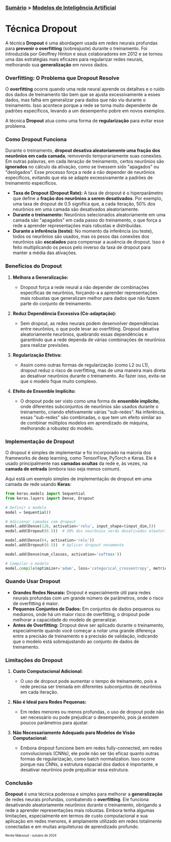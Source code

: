 ### [Sumário](<https://maksoud.github.io/Sumário>) > [Modelos de Inteligência Artificial](<https://maksoud.github.io/Inteligência%20Artificial%20(IA)/Modelos%20de%20Inteligência%20Artificial>)

# Técnica Dropout

A técnica **Dropout** é uma abordagem usada em redes neurais profundas para **prevenir o overfitting** (sobreajuste) durante o treinamento. Foi introduzida por Geoffrey Hinton e seus colaboradores em 2012 e se tornou uma das estratégias mais eficazes para regularizar redes neurais, melhorando sua **generalização** em novos dados.

### Overfitting: O Problema que Dropout Resolve

O **overfitting** ocorre quando uma rede neural aprende os detalhes e o ruído dos dados de treinamento tão bem que se ajusta excessivamente a esses dados, mas falha em generalizar para dados que não viu durante o treinamento. Isso acontece porque a rede se torna muito dependente de padrões específicos, levando a um desempenho pobre em novos exemplos.

A técnica **Dropout** atua como uma forma de **regularização** para evitar esse problema.

### Como Dropout Funciona

Durante o treinamento, **dropout desativa aleatoriamente uma fração dos neurônios em cada camada**, removendo temporariamente suas conexões. Em outras palavras, em cada iteração de treinamento, certos neurônios são **ignorados** no cálculo da ativação, como se tivessem sido "apagados" ou "desligados". Esse processo força a rede a não depender de neurônios específicos, evitando que ela se adapte excessivamente a padrões de treinamento específicos.

- **Taxa de Dropout (Dropout Rate):** A taxa de dropout é o hiperparâmetro que define a **fração dos neurônios a serem desativados**. Por exemplo, uma taxa de dropout de 0.5 significa que, a cada iteração, 50% dos neurônios em uma camada são desativados aleatoriamente.
- **Durante o treinamento:** Neurônios selecionados aleatoriamente em uma camada são "apagados" em cada passo do treinamento, o que força a rede a aprender representações mais robustas e distribuídas.
- **Durante a inferência (teste):** No momento da inferência (ou teste), todos os neurônios são usados, mas os pesos das conexões dos neurônios são **escalados** para compensar a ausência de dropout. Isso é feito multiplicando os pesos pelo inverso da taxa de dropout para manter a média das ativações.

### Benefícios do Dropout

1. **Melhora a Generalização:**
   - Dropout força a rede neural a não depender de combinações específicas de neurônios, forçando-a a aprender representações mais robustas que generalizam melhor para dados que não fazem parte do conjunto de treinamento.

2. **Reduz Dependência Excessiva (Co-adaptação):**
   - Sem dropout, as redes neurais podem desenvolver dependências entre neurônios, o que pode levar ao overfitting. Dropout desativa aleatoriamente neurônios, quebrando essas dependências e garantindo que a rede dependa de várias combinações de neurônios para realizar previsões.

3. **Regularização Efetiva:**
   - Assim como outras formas de regularização (como L2 ou L1), dropout reduz o risco de overfitting, mas de uma maneira mais direta ao desativar neurônios durante o treinamento. Ao fazer isso, evita-se que o modelo fique muito complexo.

4. **Efeito de Ensemble Implícito:**
   - O dropout pode ser visto como uma forma de **ensemble implícito**, onde diferentes subconjuntos de neurônios são usados durante o treinamento, criando efetivamente várias "sub-redes". Na inferência, essas "sub-redes" são combinadas, o que tem um efeito similar ao de combinar múltiplos modelos em aprendizado de máquina, melhorando a robustez do modelo.

### Implementação de Dropout

O dropout é simples de implementar e foi incorporado na maioria dos frameworks de deep learning, como TensorFlow, PyTorch e Keras. Ele é usado principalmente nas **camadas ocultas** da rede e, às vezes, na **camada de entrada** (embora isso seja menos comum).

Aqui está um exemplo simples de implementação de dropout em uma camada de rede usando **Keras**:

```python
from keras.models import Sequential
from keras.layers import Dense, Dropout

# Definir o modelo
model = Sequential()

# Adicionar camadas com dropout
model.add(Dense(128, activation='relu', input_shape=(input_dim,)))
model.add(Dropout(0.5))  # 50% dos neurônios serão desativados aleatoriamente

model.add(Dense(64, activation='relu'))
model.add(Dropout(0.5))  # Aplicar dropout novamente

model.add(Dense(num_classes, activation='softmax'))

# Compilar o modelo
model.compile(optimizer='adam', loss='categorical_crossentropy', metrics=['accuracy'])
```

### Quando Usar Dropout

- **Grandes Redes Neurais:** Dropout é especialmente útil para redes neurais profundas com um grande número de parâmetros, onde o risco de overfitting é maior.
- **Pequenos Conjuntos de Dados:** Em conjuntos de dados pequenos ou medianos, onde há um maior risco de overfitting, o dropout pode melhorar a capacidade do modelo de generalizar.
- **Antes de Overfitting:** Dropout deve ser aplicado durante o treinamento, especialmente quando você começar a notar uma grande diferença entre a precisão de treinamento e a precisão de validação, indicando que o modelo está sobreajustando ao conjunto de dados de treinamento.

### Limitações do Dropout

1. **Custo Computacional Adicional:**
   - O uso de dropout pode aumentar o tempo de treinamento, pois a rede precisa ser treinada em diferentes subconjuntos de neurônios em cada iteração.

2. **Não é Ideal para Redes Pequenas:** 
   - Em redes menores ou menos profundas, o uso de dropout pode não ser necessário ou pode prejudicar o desempenho, pois já existem poucos parâmetros para ajustar.

3. **Não Necessariamente Adequado para Modelos de Visão Computacional:** 
   - Embora dropout funcione bem em redes fully-connected, em redes convolucionais (CNNs), ele pode não ser tão eficaz quanto outras formas de regularização, como batch normalization. Isso ocorre porque nas CNNs, a estrutura espacial dos dados é importante, e desativar neurônios pode prejudicar essa estrutura.

### Conclusão

**Dropout** é uma técnica poderosa e simples para melhorar a **generalização** de redes neurais profundas, combatendo o **overfitting**. Ele funciona desativando aleatoriamente neurônios durante o treinamento, obrigando a rede a aprender representações mais robustas. Embora tenha algumas limitações, especialmente em termos de custo computacional e sua aplicação em redes menores, é amplamente utilizado em redes totalmente conectadas e em muitas arquiteturas de aprendizado profundo.

<sup><sub>
Renée Maksoud - outubro de 2024
</sub></sup>